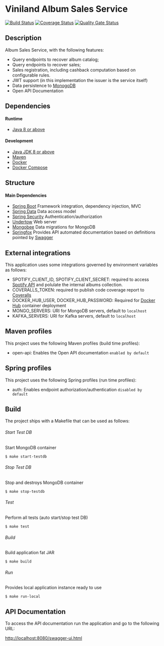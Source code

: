 # Viniland Album Sales Service

[![Build Status](https://img.shields.io/circleci/project/github/cadu-goncalves/sales-service/master.svg)](https://circleci.com/gh/cadu-goncalves/sales-service/tree/master)
[![Coverage Status](https://coveralls.io/repos/github/cadu-goncalves/sales-service/badge.svg?branch=master)](https://coveralls.io/github/cadu-goncalves/sales-service?branch=master)
[![Quality Gate Status](https://sonarcloud.io/api/project_badges/measure?project=cadu-goncalves_sales-service&metric=alert_status)](https://sonarcloud.io/dashboard?id=cadu-goncalves_sales-service)

## Description

Album Sales Service, with the following features:

- Query endpoints to recover album catalog;
- Query endpoints to recover sales;
- Sales registration, including cashback computation based on configurable rules.
- JWT support (in this implementation the issuer is the service itself)
- Data persistence to [MonogoDB](https://www.mongodb.com/)
- Open API Documentation


## Dependencies

#### Runtime

* [Java 8 or above](http://www.oracle.com/technetwork/pt/java/javase/downloads/index.html)

#### Development

* [Java JDK 8 or above](http://www.oracle.com/technetwork/pt/java/javase/downloads/index.html)
* [Maven](https://maven.apache.org/)
* [Docker](https://www.docker.com/)
* [Docker Compose](https://docs.docker.com/compose/)


## Structure

#### Main Dependencies

* [Spring Boot](https://spring.io/projects/spring-boot) Framework integration, dependency injection, MVC
* [Spring Data](https://spring.io/projects/spring-data) Data access model
* [Spring Security](https://spring.io/projects/spring-security) Authentication/authorization
* [Undertow](http://undertow.io/) Web server
* [Mongobee](https://github.com/mongobee/mongobee) Data migrations for MongoDB
* [Springfox](https://springfox.github.io/springfox/) Provides API automated documentation based on definitions pointed by [Swagger](https://swagger.io/)


## External integrations

This application uses some integrations governed by environment variables as follows:

- SPOTIFY_CLIENT_ID, SPOTIFY_CLIENT_SECRET: required to access [Spotify API](https://developer.spotify.com/documentation/web-api/quick-start/) and polulate the internal albums collection.
- COVERALLS_TOKEN: required to publish code coverage report to [Coveralls](https://coveralls.io)
- DOCKER_HUB_USER, DOCKER_HUB_PASSWORD: Required for [Docker Hub](https://hub.docker.com) container deployment
- MONGO_SERVERS: URI for MongoDB servers, default to `localhost`
- KAFKA_SERVERS: URI for Kafka servers, default to `localhost`


## Maven profiles

This project uses the following Maven profiles (build time profiles):

- open-api: Enables the Open API documentation `enabled by default`
 
## Spring profiles

This project uses the following Spring profiles (run time profiles):

- auth: Enables endpoint authorization/authentication `disabled by default`

## Build

The project ships with a Makefile that can be used as follows:

###### Start Test DB
Start MongoDB container
```
$ make start-testdb
```

###### Stop Test DB
Stop and destroys MongoDB container
```
$ make stop-testdb
```

###### Test
Perform all tests (auto start/stop test DB)
```
$ make test
```

###### Build
Build application fat JAR
```
$ make build
```

###### Run
Provides local application instance ready to use
```
$ make run-local
```

## API Documentation

To access the API documentation run the application and go to the following URL:

[http://localhost:8080/swagger-ui.html](http://localhost:8080/swagger-ui.html)
